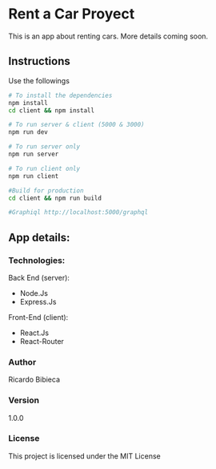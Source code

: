 # Rent a Car Proyect

This is an app about renting cars. More details coming soon.

## Instructions
Use the followings
```bash
# To install the dependencies
npm install
cd client && npm install

# To run server & client (5000 & 3000)
npm run dev

# To run server only
npm run server

# To run client only
npm run client

#Build for production
cd client && npm run build

#Graphiql http://localhost:5000/graphql 
```
## App details:
### Technologies:
Back End (server):
 - Node.Js
 - Express.Js
 

Front-End (client): 
 - React.Js
 - React-Router
 

### Author
Ricardo Bibieca 

### Version
1.0.0

### License
This project is licensed under the MIT License
